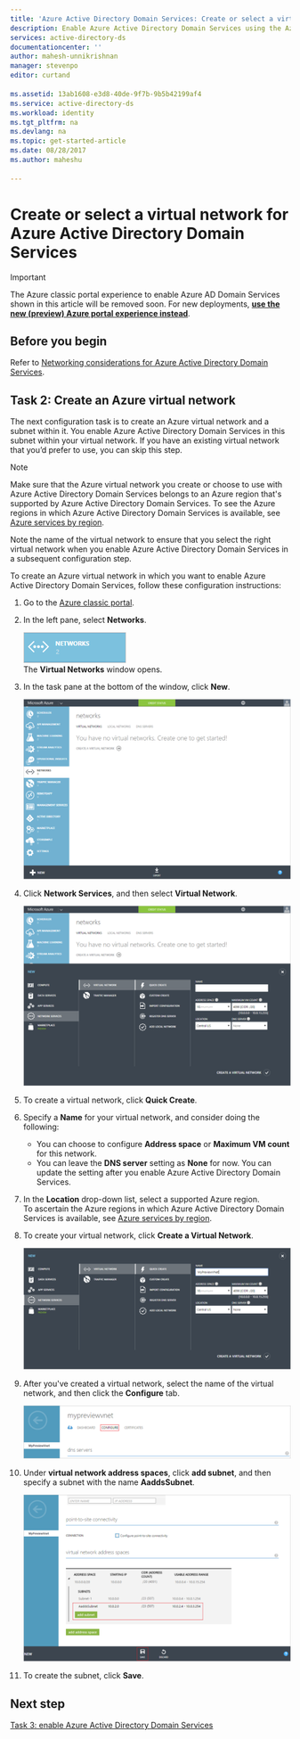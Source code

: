 ```yaml
---
title: 'Azure Active Directory Domain Services: Create or select a virtual network | Microsoft Docs'
description: Enable Azure Active Directory Domain Services using the Azure classic portal
services: active-directory-ds
documentationcenter: ''
author: mahesh-unnikrishnan
manager: stevenpo
editor: curtand

ms.assetid: 13ab1608-e3d8-40de-9f7b-9b5b42199af4
ms.service: active-directory-ds
ms.workload: identity
ms.tgt_pltfrm: na
ms.devlang: na
ms.topic: get-started-article
ms.date: 08/28/2017
ms.author: maheshu

---
```

# Create or select a virtual network for Azure Active Directory Domain Services

> [!IMPORTANT]
> The Azure classic portal experience to enable Azure AD Domain Services shown in this article will be removed soon. For new deployments, [**use the new (preview) Azure portal experience instead**](active-directory-ds-getting-started.md).
>

## Before you begin
Refer to [Networking considerations for Azure Active Directory Domain Services](active-directory-ds-networking.md).

## Task 2: Create an Azure virtual network
The next configuration task is to create an Azure virtual network and a subnet within it. You enable Azure Active Directory Domain Services in this subnet within your virtual network. If you have an existing virtual network that you’d prefer to use, you can skip this step.

> [!NOTE]
> Make sure that the Azure virtual network you create or choose to use with Azure Active Directory Domain Services belongs to an Azure region that's supported by Azure Active Directory Domain Services. To see the Azure regions in which Azure Active Directory Domain Services is available, see [Azure services by region](https://azure.microsoft.com/regions/#services/).
>
>Note the name of the virtual network to ensure that you select the right virtual network when you enable Azure Active Directory Domain Services in a subsequent configuration step.


To create an Azure virtual network in which you want to enable Azure Active Directory Domain Services, follow these configuration instructions:

1. Go to the [Azure classic portal](https://manage.windowsazure.com).
2. In the left pane, select **Networks**.

    ![Networks node](./media/active-directory-domain-services-getting-started/networks-node.png)  
    The **Virtual Networks** window opens.
3. In the task pane at the bottom of the window, click **New**.

    ![Virtual Networks window](./media/active-directory-domain-services-getting-started/virtual-networks.png)
4. Click **Network Services**, and then select **Virtual Network**.

    ![Virtual network - quick create](./media/active-directory-domain-services-getting-started/virtual-network-quickcreate.png)
5. To create a virtual network, click **Quick Create**.

6. Specify a **Name** for your virtual network, and consider doing the following:
    * You can choose to configure **Address space** or **Maximum VM count** for this network.
    * You can leave the **DNS server** setting as **None** for now. You can update the setting after you enable Azure Active Directory Domain Services.
7. In the **Location** drop-down list, select a supported Azure region.  
    To ascertain the Azure regions in which Azure Active Directory Domain Services is available, see [Azure services by region](https://azure.microsoft.com/regions/#services/).
8. To create your virtual network, click **Create a Virtual Network**.

    ![Create a virtual network for Azure Active Directory Domain Services](./media/active-directory-domain-services-getting-started/create-vnet.png)
9. After you've created a virtual network, select the name of the virtual network, and then click the **Configure** tab.

    ![Create a subnet](./media/active-directory-domain-services-getting-started/create-vnet-properties.png)
10. Under **virtual network address spaces**, click **add subnet**, and then specify a subnet with the name **AaddsSubnet**.

    ![Create a subnet for Azure Active Directory Domain Services](./media/active-directory-domain-services-getting-started/create-vnet-add-subnet.png)

11. To create the subnet, click **Save**.


## Next step
[Task 3: enable Azure Active Directory Domain Services](active-directory-ds-getting-started-enableaadds.md)
